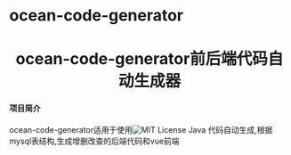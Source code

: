 # ocean-code-generator
<h1 style="text-align: center" color="gray">ocean-code-generator前后端代码自动生成器</h1>

#### 项目简介
ocean-code-generator适用于使用<img src="https://img.shields.io/badge/license-MIT-green" alt="MIT License" />
<font bgcolor='orange'>Java</font>
代码自动生成,根据mysql表结构,生成增删改查的后端代码和vue前端
